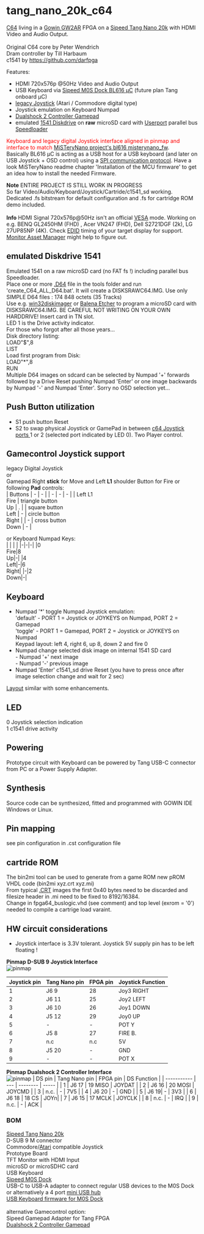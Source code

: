 # tang_nano_20k_c64
[C64](https://en.wikipedia.org/wiki/Commodore_64) living in a [Gowin GW2AR](https://www.gowinsemi.com/en/product/detail/38/) FPGA on a [Sipeed Tang Nano 20k](https://api.dl.sipeed.com/shareURL/TANG/Nano_20K) with HDMI Video and Audio Output.<br>
<br>
Original C64 core by Peter Wendrich<br>
Dram controller by Till Harbaum<br>
c1541 by https://github.com/darfpga<br>

Features:
* HDMI 720x576p @50Hz Video and Audio Output
* USB Keyboard via [Sipeed M0S Dock BL616 µC](https://wiki.sipeed.com/hardware/en/maixzero/m0s/m0s.html) (future plan Tang onboard µC)
* [legacy Joystick](https://en.wikipedia.org/wiki/Atari_CX40_joystick) (Atari / Commodore digital type)<br>
* Joystick emulation on Keyboard Numpad<br>
* [Dualshock 2 Controller Gamepad](https://en.wikipedia.org/wiki/DualShock)<br>
* emulated [1541 Diskdrive](https://en.wikipedia.org/wiki/Commodore_1541) on **raw** microSD card with [Userport](https://www.c64-wiki.com/wiki/User_Port) parallel bus [Speedloader](https://www.c64-wiki.com/wiki/SpeedDOS)<br>

<font color="red">Keyboard and legacy digital Joystick interface aligned in pinmap and interface to match</font> [MiSTeryNano project's bl616 misterynano_fw](https://github.com/harbaum/MiSTeryNano/tree/main/bl616/misterynano_fw).<br> Basically BL616 µC is acting as a USB host for a USB keyboard (and later on USB Joystick + OSD control) using a [SPI communication protocol](https://github.com/harbaum/MiSTeryNano/blob/main/bl616/misterynano_fw/SPI.md). Have a look MiSTeryNano readme chapter 'Installation of the MCU firmware' to get an idea how to install the needed Firmware. 

**Note** ENTIRE PROJECT IS STILL WORK IN PROGRESS</b>
<br>So far Video/Audio/Keyboard/Joystick/Cartride/c1541_sd working.<br>
Dedicated .fs bitstream for default configuration and .fs for cartridge ROM demo included.
<br><br>
**Info** HDMI Signal 720x576p@50Hz isn't an official [VESA](https://glenwing.github.io/docs/VESA-DMT-1.13.pdf) mode. Working on e.g. BENQ GL2450HM (FHD) , Acer VN247 (FHD), Dell S2721DGF (2k), LG 27UP85NP (4K). Check [EDID](https://en.wikipedia.org/wiki/Extended_Display_Identification_Data) timing of your target display for support. [Monitor Asset Manager](http://www.entechtaiwan.com/util/moninfo.shtm) might help to figure out.<br>

## emulated Diskdrive 1541
Emulated 1541 on a raw microSD card (no FAT fs !) including parallel bus Speedloader.<br>
Place one or more [.D64](https://vice-emu.sourceforge.io/vice_toc.html#TOC405) file in the tools folder and run 'create_C64_ALL_D64.bat'. It will create a DISKSRAWC64.IMG. Use only SIMPLE D64 files : 174 848 octets (35 Tracks)<br> Use e.g. [win32diskimager](https://sourceforge.net/projects/win32diskimager/) or [Balena Etcher](https://etcher.balena.io) to program a microSD card with DISKSRAWC64.IMG. BE CAREFUL NOT WRITING ON YOUR OWN HARDDRIVE! Insert card in TN slot.<br>
LED 1 is the Drive activity indicator.<br> For those who forgot after all those years...<br>
Disk directory listing:<br>
LOAD"$",8<br>
LIST<br> 
Load first program from Disk:<br>
LOAD"*",8<br>
RUN<br>
Multiple D64 images on sdcard can be selected by Numpad '+' forwards followed by a Drive Reset pushing Numpad 'Enter' or one image backwards by Numpad '-' and Numpad 'Enter'. Sorry no OSD selection yet...
## Push Button utilization
* S1 push button Reset<br>
* S2 to swap physical Joystick or GamePad in between [c64 Joystick ports ](https://www.c64-wiki.com/wiki/Control_Port) 1 or 2 (selected port indicated by LED 0). Two Player control.<br>

## Gamecontrol Joystick support
legacy Digital Joystick<br>
or<br>
Gamepad Right **stick** for Move and Left **L1** shoulder Button for Fire or following **Pad** controls:<br>
| Buttons | - | - |
| - | - | -  |
| Left L1<br>Fire | triangle button<br>Up  | .  |
| square button<br>Left | - | circle button<br>Right |
| - | cross button<br>Down | - |<br>

or Keyboard Numpad Keys:<br>
| | | |
|-|-|-|
|0<br>Fire|8<br>Up|-|
|4<br>Left|-|6<br>Right|
|-|2<br>Down|-|


## Keyboard 
* Numpad '*' toggle Numpad Joystick emulation:<br>
 	'default' - PORT 1 = Joystick or JOYKEYS on Numpad, PORT 2 = Gamepad<br>
	'toggle' - PORT 1 = Gamepad,            PORT 2 = Joystick or JOYKEYS on Numpad <br>
    Keypad layout: left 4, right 6, up 8, down 2 and fire 0
* Numpad  change selected disk image on internal 1541 SD card<br>
          - Numpad '+' next image<br>
          - Numpad '-'  previous image<br>
* Numpad 'Enter' c1541_sd drive Reset (you have to press once after image selection change and wait for 2 sec) <br>

[Layout](https://github.com/MiSTer-devel/C64_MiSTer/blob/master/keymap.gif) similar with some enhancements.

## LED
0 Joystick selection indication<br>
1 c1541 drive activity<br>

## Powering
Prototype circuit with Keyboard can be powered by Tang USB-C connector from PC or a Power Supply Adapter. 
## Synthesis
Source code can be synthesized, fitted and programmed with GOWIN IDE Windows or Linux.<br>
## Pin mapping 
see pin configuration in .cst configuration file
## cartride ROM
The bin2mi tool can be used to generate from a game ROM new pROM VHDL code (bin2mi xyz.crt xyz.mi)<br>
From typical [.CRT](https://vice-emu.sourceforge.io/vice_17.html#SEC429) images the first 0x40 bytes need to be discarded and filesize header in .mi need to be fixed to 8192/16384.<br>Change in fpga64_buslogic.vhd (see comment) and top level (exrom = '0') needed to compile a cartrige load varaint.
## HW circuit considerations
- Joystick interface is 3.3V tolerant. Joystick 5V supply pin has to be left floating !

**Pinmap D-SUB 9 Joystick Interface** <br>
![pinmap](\.assets/vic20-Joystick.png)

| Joystick pin | Tang Nano pin | FPGA pin | Joystick Function |
| ----------- | ---   | --------  | ----- |
| 1 | J6 9  | 28   | Joy3 RIGHT | 28 |
| 2 | J6 11  | 25 | Joy2 LEFT | 25 |
| 3 | J6 10 | 26 | Joy1 DOWN | 26 |
| 4 | J5 12 | 29 | Joy0 UP | 29 |
| 5 | - | - | POT Y | - |
| 6 | J5 8 | 27 | FIRE B.| 27 |
| 7 | n.c | n.c | 5V | - |
| 8 | J5 20 | - | GND | - |
| 9 | - | - | POT X | - |

**Pinmap Dualshock 2 Controller Interface** <br>
![pinmap](\.assets/controller-pinout.jpg)
| DS pin | Tang Nano pin | FPGA pin | DS Function |
| ----------- | ---   | --------  | ----- |
| 1 | J6 17 | 19 MISO | JOYDAT  |
| 2 | J6 16 | 20 MOSI  | JOYCMD |
| 3 | n.c. | - | 7V5 |
| 4 | J6 20 | - | GND |
| 5 | J6 19| - | 3V3 |
| 6 | J6 18 | 18 CS | JOYn|
| 7 | J6 15 | 17 MCLK | JOYCLK |
| 8 | n.c. | - | IRQ |
| 9 | n.c. | - | ACK |

### BOM

[Sipeed Tang Nano 20k](https://api.dl.sipeed.com/shareURL/TANG/Nano%209K/1_Specification)<br> 
D-SUB 9 M connector<br> 
Commodore/[Atari](https://en.wikipedia.org/wiki/Atari_CX40_joystick) compatible Joystick<br>
Prototype Board<br>
TFT Monitor with HDMI Input<br>
microSD or microSDHC card<br>
USB Keyboard<br>
[Sipeed M0S Dock](https://wiki.sipeed.com/hardware/en/maixzero/m0s/m0s.html)<br>
USB-C to USB-A adapter to connect regular USB devices to the M0S Dock or alternatively a 4 port [mini USB hub](https://a.aliexpress.com/_EIidgjH)<br>
[USB Keyboard firmware for M0S Dock](https://github.com/harbaum/MiSTeryNano/tree/main/bl616/misterynano_fw)<br>
<br>
alternative Gamecontrol option:<br>
Sipeed Gamepad Adapter for Tang FPGA<br>
[Dualshock 2 Controller Gamepad](https://en.wikipedia.org/wiki/DualShock)<br>


